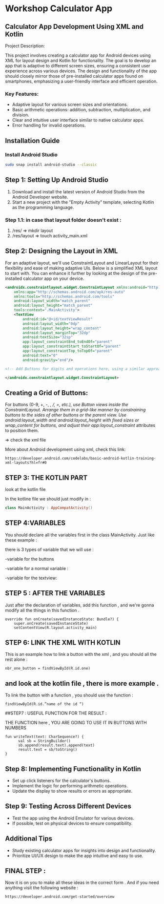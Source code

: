 # Workshop Calculator App

## Calculator App Development Using XML and Kotlin

Project Description:

This project involves creating a calculator app for Android devices using XML for layout design and Kotlin for functionality. The goal is to develop an app that is adaptive to different screen sizes, ensuring a consistent user experience across various devices. The design and functionality of the app should closely mirror those of pre-installed calculator apps found on smartphones, emphasizing a user-friendly interface and efficient operation.

### Key Features:

- Adaptive layout for various screen sizes and orientations.
- Basic arithmetic operations: addition, subtraction, multiplication, and division.
- Clear and intuitive user interface similar to native calculator apps.
- Error handling for invalid operations.

## Installation Guide

### Install Android Studio

```bash
sudo snap install android-studio --classic
```

## Step 1: Setting Up Android Studio

1. Download and install the latest version of Android Studio from the Android Developer website.
2. Start a new project with the "Empty Activity" template, selecting Kotlin as the programming language.


### Step 1.1: in case that layout folder doesn't exist :

1. /res/ => mkdir layout
2. /res/layout => touch activity_main.xml



## Step 2: Designing the Layout in XML


For an adaptive layout, we'll use ConstraintLayout and LinearLayout for their  flexibility and ease of making adaptive UIs. Below is a simplified XML layout to start with. You can enhance it further by looking at the design of the pre-installed calculator app on your device.

```xml
<androidx.constraintlayout.widget.ConstraintLayout xmlns:android="http://schemas.android.com/apk/res/android"
	xmlns:app="http://schemas.android.com/apk/res-auto"
	xmlns:tools="http://schemas.android.com/tools"
	android:layout_width="match_parent"
	android:layout_height="match_parent"
	tools:context=".MainActivity">
	<TextView
    	android:id="@+id/textViewResult"
    	android:layout_width="0dp"
    	android:layout_height="wrap_content"
    	android:layout_marginTop="32dp"
    	android:textSize="32sp"
    	app:layout_constraintEnd_toEndOf="parent"
    	app:layout_constraintStart_toStartOf="parent"
    	app:layout_constraintTop_toTopOf="parent"
    	android:text="0"
    	android:gravity="end"/>

<!-- Add Buttons for digits and operations here, using a similar approach -->

</androidx.constraintlayout.widget.ConstraintLayout>
```

## Creating a Grid of Buttons:

For buttons (0-9, +, -, *, /, =, etc.), use Button views inside the ConstraintLayout. Arrange them in a grid-like manner by constraining buttons to the sides of other buttons or the parent view.
Use android:layout_width and android:layout_height with fixed sizes or wrap_content for buttons, and adjust their app:layout_constraint* attributes to position them.


=> check the xml file 

More about Android development using xml, check this link:

	https://developer.android.com/codelabs/basic-android-kotlin-training-xml-layouts?hl=fr#0



## STEP 3: THE KOTLIN PART

look at the kotlin file

In the kotline file we should just modify in :
```kotlin
class MainActivity : AppCompatActivity()
```


## STEP 4:VARIABLES

You should declare all the variables first in the class MainActivity.
Just like these example : 

there is 3 types of variable that we will use : 

-variable for the buttons


-variable for a normal variable :



-variable for the textview:




## STEP 5 : AFTER THE VARIABLES

Just after the declaration of variables, add this function , and we're gonna modify all the things in this function .
```
override fun onCreate(savedInstanceState: Bundle?) {
    super.onCreate(savedInstanceState)
    setContentView(R.layout.activity_main)
 ```


## STEP 6: LINK THE XML WITH KOTLIN 



This is an example how to link a button with the xml , and you should all the rest alone :
```
nbr_one_button = findViewById(R.id.one)
```
## and look at the kotlin file , there is more example .



To link the button with a function , you should use the function :
```
findViewById(R.id.”name of the id “) 
```


##STEP7 : USEFUL FUNCTION FOR THE RESULT :


THE FUNCTION here , YOU ARE GOING TO USE IT IN BUTTONS WITH NUMBERS
```
fun writeText(text: CharSequence?) {
      val sb = StringBuilder()
      sb.append(result.text).append(text)
      result.text = sb/toString()
}
```


## Step 8: Implementing Functionality in Kotlin

- Set up click listeners for the calculator's buttons.
- Implement the logic for performing arithmetic operations.
- Update the display to show results or errors as appropriate.



## Step 9: Testing Across Different Devices

- Test the app using the Android Emulator for various devices.
- If possible, test on physical devices to ensure compatibility.






## Additional Tips

- Study existing calculator apps for insights into design and functionality.
- Prioritize UI/UX design to make the app intuitive and easy to use.




## FINAL STEP : 

Now it is on you to make all these ideas in the correct form .
And if you need anything visit the following website : 
```
https://developer.android.com/get-started/overview
```









